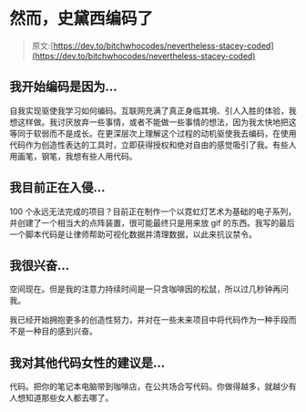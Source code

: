 # 然而，史黛西编码了

> 原文:[https://dev.to/bitchwhocodes/nevertheless-stacey-coded](https://dev.to/bitchwhocodes/nevertheless-stacey-coded)

## 我开始编码是因为...

自我实现驱使我学习如何编码。互联网充满了真正身临其境、引人入胜的体验，我想这样做。我讨厌放弃一些事情，或者不能做一些事情的想法，因为我太快地把这等同于软弱而不是成长。在更深层次上理解这个过程的动机驱使我去编码，在使用代码作为创造性表达的工具时，立即获得授权和绝对自由的感觉吸引了我。有些人用画笔，钢笔，我想有些人用代码。

## 我目前正在入侵...

100 个永远无法完成的项目？目前正在制作一个以霓虹灯艺术为基础的电子系列，并创建了一个相当大的点阵装置，很可能最终只是用来放 gif 的东西。我写的最后一个脚本代码是让律师帮助可视化数据并清理数据，以此来抗议禁令。

## 我很兴奋...

空间现在。但是我的注意力持续时间是一只含咖啡因的松鼠，所以过几秒钟再问我。

我已经开始拥抱更多的创造性努力，并对在一些未来项目中将代码作为一种手段而不是一种目的感到兴奋。

## 我对其他代码女性的建议是...

代码。把你的笔记本电脑带到咖啡店，在公共场合写代码。你做得越多，就越少有人想知道那些女人都去哪了。